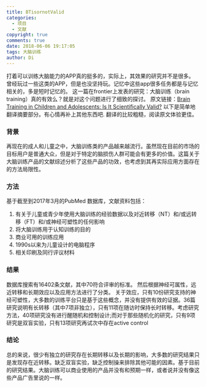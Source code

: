 ```yaml
---
title: BTisornotValid
categories:
  - 项目
  - 文献
copyright: true
comments: true
date: 2018-06-06 19:17:05
tags: 大脑训练
author: Di
---
```

打着可以训练大脑能力的APP真的挺多的，实际上，其效果的研究并不是很多。
曾经玩过一些这类的APP，但是也没坚持玩。记忆中这些app很多任务都是与记忆相关的，多是短时记忆的。
这一篇在frontier上发表的研究：大脑训练（brain training）真的有效么？就是对这个问题进行了细致的探讨。
原文链接：[Brain Training in Children and Adolescents: Is It Scientifically Valid?](https://www.frontiersin.org/articles/10.3389/fpsyg.2018.00565/full)
以下是简单地翻译摘要部分。有心情再补上其他东西吧. 翻译的比较粗糙，阅读原文体验更佳。
<!--more-->

### 背景
再现在的成人和儿童之中，大脑训练类的产品越来越流行。虽然现在目前的市场的目标用户是普通大众，但是对于特定的脑损伤人群可能会有更多的价值。这篇关于大脑训练产品的文献综述分析了这些产品的功效，也考虑到其再实际应用方面存在的方法局限性。

### 方法
基于截至到2017年3月的PubMed 数据库，文献资料包括：
1. 有关于儿童或青少年使用大脑训练的经验数据以及对近转移（NT）和/或远转移（FT）和/或神经可塑性的任何影响
2.  将大脑训练用于认知训练的目的
3.  商业可用的训练应用
4.  1990s以来为儿童设计的电脑程序
5.  相关印刷及同行评议材料

### 结果
数据库搜索有16402条文献，其中70符合评审的标准。
然后根据神经可属性，远近转移和长期效应以及应用方法进行了分类。
关于效应，只有10份研究支持的神经可塑性，大多数的训练平台只是基于这些概念，并没有提供有效的证据。36篇研究说明有长转移（其中7项非独立），只有11项在随访时保持长时转移。考虑研究方法，40项研究没有进行醒随机和控制设计;而对于那些随机化的研究，只有9项研究是双盲实验，只有13项研究再试次中存在active control

### 结论
总的来说，很少有独立的研究存在长期转移以及长期的影响，大多数的研究结果只是发现存在近转移。缺乏双盲实验，缺乏控制操来排除其他可能的因素。基于目前的研究结果。大脑训练可以商业使用的产品并没有和预期一样，或者说并没有像这些产品广告里说的一样。


